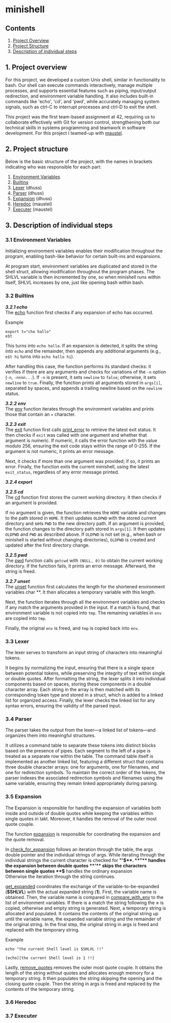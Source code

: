 # minishell

## Contents

1. [Project Overview](#1-Project-overview)
2. [Project Structure](#2-Project-Structure)
3. [Description of individual steps](#3-Description-of-individual-steps)

## 1. Project overview

For this project, we developed a custom Unix shell, similar in functionality to bash. Our shell can execute commands interactively, manage multiple processes, and supports essential features such as piping, input/output redirection, and environment variable handling. It also includes built-in commands like 'echo', 'cd', and 'pwd', while accurately managing system signals, such as ctrl-C to interrupt processes and ctrl-D to exit the shell.

This project was the first team-based assignment at 42, requiring us to collaborate effectively with Git for version control, strengthening both our technical skills in systems programming and teamwork in software development. For this project I teamed-up with [maustel](https://github.com/maustel).

## 2. Project structure

Below is the basic structure of the project, with the names in brackets indicating who was responsible for each part:

1. [Environment Variables](#31-Environment-Variables) 
2. [Builtins](#32-Builtins)
3. [Lexer](#33-Lexer) (dhuss)
4. [Parser](#34-Parser) (dhuss)
5. [Expansion](#35-Expansion) (dhuss)
6. [Heredoc](#36-Heredoc) (maustel)
7. [Executer](#37-Executer) (maustel)

## 3. Description of individual steps

### 3.1 Environment Variables
Initializing environment variables enables their modification throughout the program, enabling bash-like behavior for certain built-ins and expansions.

At program start, environment variables are duplicated and stored in the shell struct, allowing modification throughout the program phases. The SHLVL variable is then incremented by one, so when minishell runs within itself, SHLVL increases by one, just like opening bash within bash.

### 3.2 Builtins

**_3.2.1 echo_**  
The [echo](https://github.com/maustel/minishell/blob/david_new/builtins/echo.c) function first checks if any expansion of echo has occurred.

Example
```
export t="cho hallo"
e$t
```

This turns into `echo hallo`. If an expansion is detected, it splits the string into `echo` and the remainder, then appends any additional arguments (e.g., `e$t hi` turns into `echo hallo hi`). 

After handling this case, the function performs its standard checks: it verifies if there are any arguments and checks for variations of the `-n` option (`-n`, `-nnnn...`). If `-n` is present, it sets `newline` to `false`; otherwise, it sets `newline` to `true`. Finally, the function prints all arguments stored in `args[i]`, separated by spaces, and appends a trailing newline based on the `newline` status.

**_3.2.2 env_**  
The [env](https://github.com/maustel/minishell/blob/david_new/builtins/env.c) function iterates through the environment variables and prints those that contain an `=` character.

**_3.2.3 exit_**  
The [exit](https://github.com/maustel/minishell/blob/david_new/builtins/exit.c) function first calls [print_error](https://github.com/maustel/minishell/blob/david_new/executor/error_handling.c) to retrieve the latest exit status. It then checks if `exit` was called with one argument and whether that argument is numeric. If numeric, it calls the error function with the value modulo 256, ensuring the exit code stays within the range of 0-255. If the argument is not numeric, it prints an error message. 

Next, it checks if more than one argument was provided; if so, it prints an error. Finally, the function exits the current minishell, using the latest `exit_status`, regardless of any error message printed.

**_3.2.4 export_**  

**_3.2.5 cd_**  
The [cd](https://github.com/maustel/minishell/blob/david_new/builtins/cd.c) function first stores the current working directory. It then checks if an argument is provided. 

If no argument is given, the function retrieves the `HOME` variable and changes to the path stored in `HOME`. It then updates `OLDPWD` with the stored current directory and sets `PWD` to the new directory path. If an argument is provided, the function changes to the directory path stored in `args[1]`. It then updates `OLDPWD` and `PWD` as described above.
If `OLDPWD` is not set (e.g., when bash or minishell is started without changing directories), `OLDPWD` is created and updated after the first directory change.

**_3.2.5 pwd_**  
The [pwd](https://github.com/maustel/minishell/blob/david_new/builtins/pwd.c) function calls `getcwd` with `(NULL, 0)` to obtain the current working directory. If the function fails, it prints an error message. Afterward, the string is freed.

**_3.2.7 unset_**  
The [unset](https://github.com/maustel/minishell/blob/david_new/builtins/unset.c) function first calculates the length for the shortened environment variables char **. It then allocates a temporary variable with this length.

Next, the function iterates through all the environment variables and checks if any match the arguments provided in the input. If a match is found, that environment variable is not copied into `tmp`. The remaining variables in `env` are copied into `tmp`.

Finally, the original `env` is freed, and `tmp` is copied back into `env`.

### 3.3 Lexer
The lexer serves to transform an input string of characters into meaningful tokens. 

It begins by normalizing the input, ensuring that there is a single space between potential tokens, while preserving the integrity of text within single or double quotes. After formatting the string, the lexer splits it into individual components based on spaces, storing these components in a double character array. Each string in the array is then matched with its corresponding token type and stored in a struct, which is added to a linked list for organized access. Finally, the lexer checks the linked list for any syntax errors, ensuring the validity of the parsed input.

### 3.4 Parser
The parser takes the output from the lexer—a linked list of tokens—and organizes them into meaningful structures. 

It utilizes a command table to separate these tokens into distinct blocks based on the presence of pipes. Each segment to the left of a pipe is treated as a separate row within the table. The command table itself is implemented as another linked list, featuring a different struct that contains three double character arrays: one for arguments, one for filenames, and one for redirection symbols. To maintain the correct order of the tokens, the parser indexes the associated redirection symbols and filenames using the same variable, ensuring they remain linked appropriately during parsing.

### 3.5 Expansion
The Expansion is responsible for handling the expansion of variables both inside and outside of double quotes while keeping the variables within single quotes in takt. Moreover, it handles the removal of the outer most quote couple.

The function [expansion](expansion/expansion.c) is responsible for coordinating the expansion and the quote removal.

In [check_for_expansion](expansion/check_for_expansion.c) follows an iteration through the table, the args double pointer and the individual strings of args.
While iterating through the individual strings the current character is checked for **"'$**.  
**"** handles the expansion between double quotes  
**'** skips the characters between single quotes  
**$** handles the ordinary expansion  
Otherwise the iteration through the string continues. 

[get_expanded](expansion/get_expanded.c) coordinates the exchange of the variable-to-be-expanded (**$SHLVL**) with the actual expanded string (**1**). First, the variable name is obtained. Then, the variable name is compared in [compare_with_env](expansion/compare_with_env.c) to the list of environment variables. If there is a match the string following the **=** is copied, otherwise and empty string is generated. Next, a temporary string is allocated and populated. It contains the contents of the original string up until the variable name, the expanded variable string and the remainder of the original string. In the final step, the original string in args is freed and replaced with the temporary string.

Example
````
echo "the current Shell level is $SHLVL !!"

[echo][the current Shell level is 1 !!]
````

Lastly, [remove_quotes](expansion/remove_quotes.c) removes the outer most quote couple. It obtains the length of the string without quotes and allocates enough memory for a temporary string. It then populates the string skipping the opening and the closing quote couple. Then the string in args is freed and replaced by the contents of the temporary string.

### 3.6 Heredoc

### 3.7 Executer
